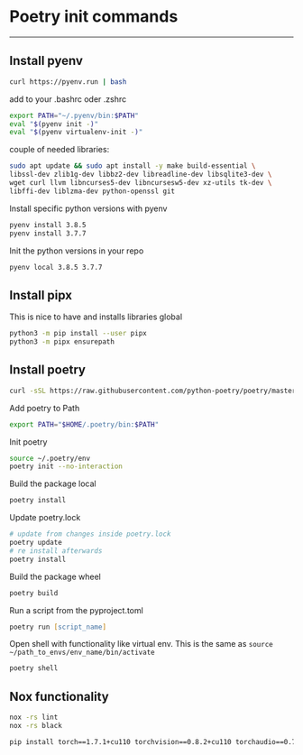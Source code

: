 # Poetry init commands

---
## Install pyenv

```bash
curl https://pyenv.run | bash
```
add to your .bashrc oder .zshrc
```bash
export PATH="~/.pyenv/bin:$PATH"
eval "$(pyenv init -)"
eval "$(pyenv virtualenv-init -)"
```

couple of needed libraries:
```bash
sudo apt update && sudo apt install -y make build-essential \
libssl-dev zlib1g-dev libbz2-dev libreadline-dev libsqlite3-dev \
wget curl llvm libncurses5-dev libncursesw5-dev xz-utils tk-dev \
libffi-dev liblzma-dev python-openssl git
```

Install specific python versions with pyenv
```bash
pyenv install 3.8.5
pyenv install 3.7.7
```
Init the python versions in your repo
```bash
pyenv local 3.8.5 3.7.7
```
## Install pipx
This is nice to have and installs libraries global
```bash
python3 -m pip install --user pipx
python3 -m pipx ensurepath
```

## Install poetry

```bash
curl -sSL https://raw.githubusercontent.com/python-poetry/poetry/master/get-poetry.py | python
```

Add poetry to Path 
```bash
export PATH="$HOME/.poetry/bin:$PATH"
```

Init poetry
```bash
source ~/.poetry/env
poetry init --no-interaction
```

Build the package local
```bash
poetry install
```

Update poetry.lock
```bash
# update from changes inside poetry.lock
poetry update
# re install afterwards
poetry install
```

Build the package wheel
```bash
poetry build
```

Run a script from the pyproject.toml
```zsh
poetry run [script_name]
```

Open shell with functionality like virtual env. This is the same as `source ~/path_to_envs/env_name/bin/activate`
```zsh
poetry shell
```

## Nox functionality

```bash 
nox -rs lint
nox -rs black
```

```bash
pip install torch==1.7.1+cu110 torchvision==0.8.2+cu110 torchaudio==0.7.2 -f https://download.pytorch.org/whl/torch_stable.html
```